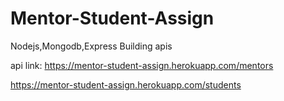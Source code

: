 # Mentor-Student-Assign
Nodejs,Mongodb,Express
Building apis

api link: https://mentor-student-assign.herokuapp.com/mentors

https://mentor-student-assign.herokuapp.com/students

